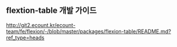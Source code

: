 ## flextion-table 개발 가이드
http://git2.ecount.kr/ecount-team/fe/flexion/-/blob/master/packages/flexion-table/README.md?ref_type=heads